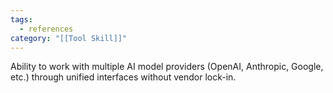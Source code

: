 ```yaml
---
tags:
  - references
category: "[[Tool Skill]]"
---
```


Ability to work with multiple AI model providers (OpenAI, Anthropic, Google, etc.) through unified interfaces without vendor lock-in.